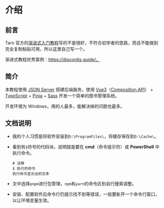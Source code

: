 # 介绍

## 前言

Taro 官方的[渐进式入门教程](https://taro-docs.jd.com/docs/guide)写的不是很好，不符合初学者的思路，而且不能做到完全复制粘贴可用，所以这里自己写一个。

渐进式教程优秀案例：https://discordjs.guide/。

## 简介

本教程使用 [JSON Server](https://github.com/typicode/json-server) 搭建后端服务，使用 [Vue3](https://cn.vuejs.org/)（[Composition API](https://cn.vuejs.org/guide/extras/composition-api-faq.html)） + [TypeScript](https://www.tslang.cn/index.html) + [Pinia](https://pinia.vuejs.org/zh/) + [Sass](https://www.sass.hk/) 开发一个简单的图书管理系统。

开发环境为 Windows，用的人最多，能解决掉的问题也最多。

## 文档说明

- 我的个人习惯是将软件安装到`D:\ProgramFiles\`，将缓存保存到`D:\Cache\`。
- 看到有`$`符号的代码块，说明就是要在 **cmd**（命令提示符）或 **PowerShell** 中执行命令。

    ```shell
    # 注释
    $ 执行的命令
    执行命令显示出的文本
    ```

- 文中选择`pnpm`进行包管理，`npm`和`yarn`的命令区别自行搜索调整。
- 安装、配置软件后命令行仍提示找不到等错误，一般要新开一个命令行窗口，以让环境变量生效。
